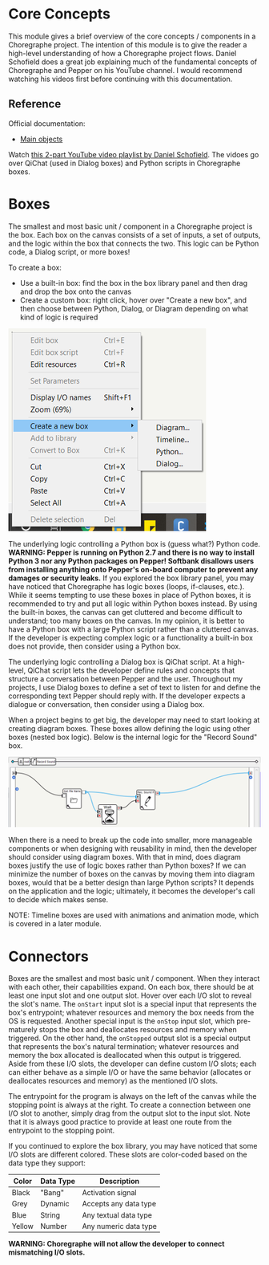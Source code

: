 # Core Concepts

This module gives a brief overview of the core concepts / components in a Choregraphe project. The intention of this module is to give the reader a high-level understanding of how a Choregraphe project flows. Daniel Schofield does a great job explaining much of the fundamental concepts of Choregraphe and Pepper on his YouTube channel. I would recommend watching his videos first before continuing with this documentation.

## Reference

Official documentation:

- [Main objects](http://doc.aldebaran.com/2-5/software/choregraphe/main_objects.html)

Watch [this 2-part YouTube video playlist by Daniel Schofield](https://www.youtube.com/watch?v=tqVbX5NWFdU&list=PLmXbV-2dNm43SH6HG88LALwFPs2TQIGpa). The vidoes go over QiChat (used in Dialog boxes) and Python scripts in Choregraphe boxes.

# Boxes

The smallest and most basic unit / component in a Choregraphe project is the box. Each box on the canvas consists of a set of inputs, a set of outputs, and the logic within the box that connects the two. This logic can be Python code, a Dialog script, or more boxes!

To create a box:

- Use a built-in box: find the box in the box library panel and then drag and drop the box onto the canvas
- Create a custom box: right click, hover over "Create a new box", and then choose between Python, Dialog, or Diagram depending on what kind of logic is required

![Right Click Options](img/ui-right-click.PNG)

The underlying logic controlling a Python box is (guess what?) Python code. **WARNING: Pepper is running on Python 2.7 and there is no way to install Python 3 nor any Python packages on Pepper! Softbank disallows users from installing anything onto Pepper's on-board computer to prevent any damages or security leaks.** If you explored the box library panel, you may have noticed that Choregraphe has logic boxes (loops, if-clauses, etc.). While it seems tempting to use these boxes in place of Python boxes, it is recommended to try and put all logic within Python boxes instead. By using the built-in boxes, the canvas can get cluttered and become difficult to understand; too many boxes on the canvas. In my opinion, it is better to have a Python box with a large Python script rather than a cluttered canvas. If the developer is expecting complex logic or a functionality a built-in box does not provide, then consider using a Python box.

The underlying logic controlling a Dialog box is QiChat script. At a high-level, QiChat script lets the developer define rules and concepts that structure a conversation between Pepper and the user. Throughout my projects, I use Dialog boxes to define a set of text to listen for and define the corresponding text Pepper should reply with. If the developer expects a dialogue or conversation, then consider using a Dialog box.

When a project begins to get big, the developer may need to start looking at creating diagram boxes. These boxes allow defining the logic using other boxes (nested box logic). Below is the internal logic for the "Record Sound" box.

![nested box logic example](img/ui-nested-box.PNG)

When there is a need to break up the code into smaller, more manageable components or when designing with reusability in mind, then the developer should consider using diagram boxes. With that in mind, does diagram boxes justify the use of logic boxes rather than Python boxes? If we can minimize the number of boxes on the canvas by moving them into diagram boxes, would that be a better design than large Python scripts? It depends on the application and the logic; ultimately, it becomes the developer's call to decide which makes sense.

NOTE: Timeline boxes are used with animations and animation mode, which is covered in a later module.

# Connectors

Boxes are the smallest and most basic unit / component. When they interact with each other, their capabilities expand. On each box, there should be at least one input slot and one output slot. Hover over each I/O slot to reveal the slot's name. The `onStart` input slot is a special input that represents the box's entrypoint; whatever resources and memory the box needs from the OS is requested. Another special input is the `onStop` input slot, which pre-maturely stops the box and deallocates resources and memory when triggered. On the other hand, the `onStopped` output slot is a special output that represents the box's natural termination; whatever resources and memory the box allocated is deallocated when this output is triggered. Aside from these I/O slots, the developer can define custom I/O slots; each can either behave as a simple I/O or have the same behavior (allocates or deallocates resources and memory) as the mentioned I/O slots.

The entrypoint for the program is always on the left of the canvas while the stopping point is always at the right. To create a connection between one I/O slot to another, simply drag from the output slot to the input slot. Note that it is always good practice to provide at least one route from the entrypoint to the stopping point.

If you continued to explore the box library, you may have noticed that some I/O slots are different colored. These slots are color-coded based on the data type they support:

| Color  | Data Type | Description           |
| ------ | --------- | --------------------- |
| Black  | "Bang"    | Activation signal     |
| Grey   | Dynamic   | Accepts any data type |
| Blue   | String    | Any textual data type |
| Yellow | Number    | Any numeric data type |

**WARNING: Choregraphe will not allow the developer to connect mismatching I/O slots.**
